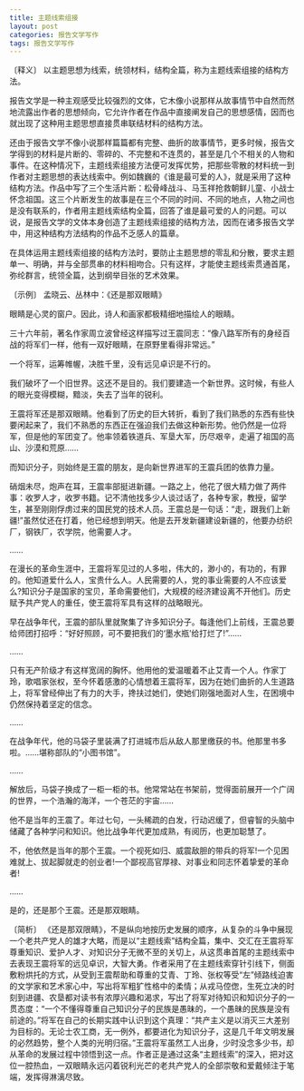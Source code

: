 ```yaml
---
title: 主题线索组接
layout: post
categories: 报告文学写作
tags: 报告文学写作
---
```


〔释义〕 以主题思想为线索，统领材料，结构全篇，称为主题线索组接的结构方法。

报告文学是一种主观感受比较强烈的文体，它木像小说那样从故事情节中自然而然地流露出作者的思想倾向，它允许作者在作品中直接阐发自己的思想感情，因而也就出现了这种用主题思想直接贯串联结材料的结构方法。

还由于报告文学不像小说那样篇篇都有完整、曲折的故事情节，更多时候，报告文学得到的材料是片断的、零碎的、不完整和不连贯的，甚至是几个不相关的人物和事件。在这种情况下，主题线索组接方法便可发挥优势，把那些零散的材料统一到作者对主题思想的表达线索中。例如魏巍的《谁是最可爱的人》，就是采用了这种结构方法。作品中写了三个生活片断：松骨峰战斗、马玉祥抢救朝鲜儿童、小战士怀念祖国。这三个片断发生的故事是在三个不同的时间、不同的地点，人物之间也是没有联系的，作者用主题线索结构全篇，回答了谁是最可爱的人的问题。可以说，是报告文学的文体本身创造了主题线索组接的结构方法，因而在诸多报告文学中，用这种结构方法结构的作品不乏感人的篇章。

在具体运用主题线索组接的结构方法时，要防止主题思想的零乱和分散，要求主题单一、明确，并与全部贯串的材料相吻合。只有这样，才能使主题线索贯通首尾，弥纶群言，统领全篇，达到纲举目张的艺术效果。

〔示例〕 孟晓云、丛林中：《还是那双眼睛》

眼睛是心灵的窗户。因此，诗人和画家都极精细地描绘人的眼睛。

三十六年前，著名作家周立波曾经这样描写过王震同志：“像八路军所有的身经百战的将军们一样，他有一双好眼睛，在原野里看得非常远。”

一个将军，运筹帷幄，决胜千里，没有远见卓识是不行的。

我们破坏了一个旧世界。这还不是目的。我们要建造一个新世界。这时候，有些人的眼光变得模糊，黯淡，失去了当年的锐利。

王震将军还是那双眼睛。他看到了历史的巨大转折，看到了我们熟悉的东西有些快要闲起来了，我们不熟悉的东西正在强迫我们去做这种新形势。他仍然是一位将军，但是他的军团变了。他率领着铁道兵、军垦大军，历尽艰辛，走遍了祖国的高山、沙漠和荒原……

而知识分子，则始终是王震的朋友，是向新世界进军的王震兵团的依靠力量。

硝烟未尽，炮声在耳，王震率部挺进新疆。一路之上，他花了很大精力做了两件事：收罗人才，收罗书籍。记不清他找多少人谈过话了，各种专家，教授，留学生，甚至刚刚俘虏过来的国民党的技术人员。王震总是一句话：“走，跟我们上新疆!”虽然仗还在打着，他已经想到明天。他是去开发新疆建设新疆的，他要办纺织厂，钢铁厂，农学院，他需要人才。

……

在漫长的革命生涯中，王震将军见过的人多啦，伟大的，渺小的，有功的，有罪的。他知道爱什么人，宝贵什么人。人民需要的人，党的事业需要的人不应该爱么?知识分子是国家的宝贝，革命需要他们，大规模的经济建设离不开他们。历史赋予共产党人的重任，使王震将军具有这样的战略眼光。

早在战争年代，王震的部队里就聚集了许多知识分子。每逢他们上前线，王震总要给师团打招呼：“好好照顾，可不要把我们的‘墨水瓶’给打烂了!”……

……

只有无产阶级才有这样宽阔的胸怀。他用他的爱温暖着不止艾青一个人。作家丁玲，歌唱家张权，至今怀着感激的心情想着王震将军，因为在她们曲折的人生道路上，将军曾经伸出了有力的大手，搀扶过她们，使她们刚强地面对人生，在困境中仍然保持着坚定的信念。

……

在战争年代，他的马袋子里装满了打进城市后从敌人那里缴获的书。他那里书多啦。……堪称部队的“小图书馆”。

……

解放后，马袋子换成了一柜一柜的书。他常常站在书架前，觉得面前展开一个广阔的世界，一个浩瀚的海洋，一个苍茫的宇宙……

他不是当年的王震了。年过七句，一头稀疏的白发，行动迟缓了，但睿智的头脑中储藏了各种学问和知识。他比战争年代更加成熟，有阅历，也更加聪慧了。

不，他依然是当年的那个王震。一个视死如归、威震敌胆的带兵的将军!一个见困难就上、拔起脚就走的创业者!一个鄙视高官厚禄、对事业和同志怀着挚爱的革命者!

……

是的，还是那个王震。还是那双眼睛。

〔简析〕 《还是那双限睛》，不是纵向地按历史发展的顺序，从复杂的斗争中展现一个老共产党人的雄才大略，而是以“主题线索”结构全篇，集中、交汇在王震将军尊重知识、爱护人才、对知识分子无微不至的关切上，从这贯串首尾的主题线索中去表现王震将军的远见卓识，大智大勇。作者采用了在主题线索穿针引线下，侧面敷粉烘托的方式，从受到王震帮助和尊重的艾青、丁玲、张权等受“左”倾路线迫害的文学家和艺术家心中，写出将军粗犷性格中的柔情；从戎马倥偬，生死立决的时刻到进疆、农垦都对读书有浓厚兴趣和渴求，写出了将军对待知识和知识分子的一贯态度：“一个不懂得尊重自己知识分子的民族是愚昧的，一个愚昧的民族是没有前途的。”将军在自己的长期实践中认识到这个真理：“共产主义是以消灭三大差别为目标的。无论士农工商，无一例外，都要进化为知识分子，这是几千年文明发展的必然趋势，整个人类的光明归宿。”王震将军虽然工人出身，少时没念多少书，却从革命的发展过程中领悟到这一点。作者正是通过这条“主题线索”的深入，把对这位一腔热血，一双眼睛永远闪着锐利光芒的老共产党人的全部崇敬和爱戴倾注于笔端，发挥得淋漓尽致。 